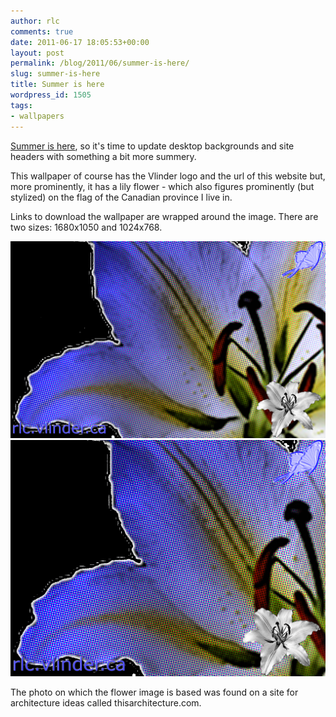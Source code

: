 ```yaml
---
author: rlc
comments: true
date: 2011-06-17 18:05:53+00:00
layout: post
permalink: /blog/2011/06/summer-is-here/
slug: summer-is-here
title: Summer is here
wordpress_id: 1505
tags:
- wallpapers
---
```


[Summer is here](http://en.wikipedia.org/wiki/Summer#Timing), so it's time to update desktop backgrounds and site headers with something a bit more summery.

This wallpaper of course has the Vlinder logo and the url of this website but, more prominently, it has a lily flower - which also figures prominently (but stylized) on the flag of the Canadian province I live in.
<!--more-->
Links to download the wallpaper are wrapped around the image. There are two sizes: 1680x1050 and 1024x768.

[![](/assets/2011/06/summer-wallpaper.png)](/assets/2011/06/summer-wallpaper.png)[![](/assets/2011/06/summer-wallpaper-small.png)](/assets/2011/06/summer-wallpaper-small.png)

The photo on which the flower image is based was found on a site for architecture ideas called thisarchitecture.com.
